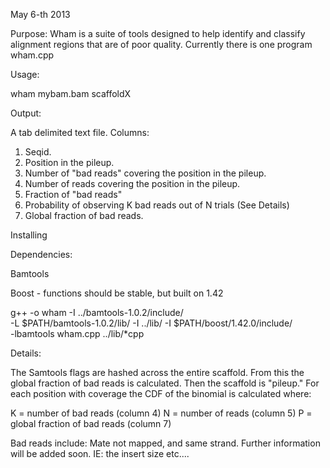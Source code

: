 May 6-th 2013

Purpose:
Wham is a suite of tools designed to help identify and classify alignment regions
that are of poor quality.  Currently there is one program wham.cpp

Usage:

wham mybam.bam scaffoldX 

Output:

A tab delimited text file.
Columns:

1. Seqid.
2. Position in the pileup. 
3. Number of "bad reads" covering the position in the pileup.
4. Number of reads covering the position in the pileup.
5. Fraction of "bad reads"
6. Probability of observing K bad reads out of N trials (See Details)
7. Global fraction of bad reads.

Installing

Dependencies:

Bamtools 

Boost - functions should be stable, but built on 1.42 

g++ -o wham -I ../bamtools-1.0.2/include/ \
-L $PATH/bamtools-1.0.2/lib/ -I ../lib/ -I $PATH/boost/1.42.0/include/ \
-lbamtools wham.cpp ../lib/*cpp

Details:

The Samtools flags are hashed across the entire scaffold.  From this the global fraction
of bad reads is calculated.  Then the scaffold is "pileup."  For each position with 
coverage the CDF of the binomial is calculated where:

K = number of bad reads (column 4)
N = number of reads  (column 5)
P = global fraction of bad reads (column 7)

Bad reads include: Mate not mapped, and same strand.  Further information will be added
soon.  IE: the insert size etc....
